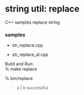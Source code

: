 string util: replace
===============

C++ samples
replace string

### samples  
- str_replace.cpp  

- str_replace_al.cpp  


Build and Run:  
% make replace

% bin/replace
> a | b
> successful


